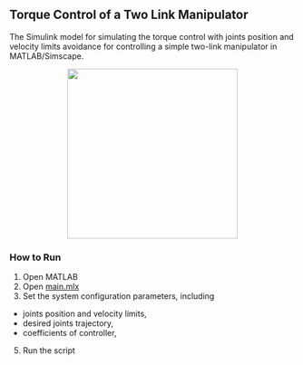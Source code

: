 ## Torque Control of a Two Link Manipulator

The Simulink model for simulating the torque control with joints position and velocity limits avoidance for controlling a simple two-link manipulator in MATLAB/Simscape.

<div align="center">
<img src="https://user-images.githubusercontent.com/34647611/224314525-ed54ce21-1cdd-44a5-8226-e7f957ed1781.png" width="300">
</div>
  
### How to Run

1. Open MATLAB
2. Open [main.mlx](main.mlx)
3. Set the system configuration parameters, including
  - joints position and velocity limits,
  - desired joints trajectory,
  - coefficients of controller,
5. Run the script
